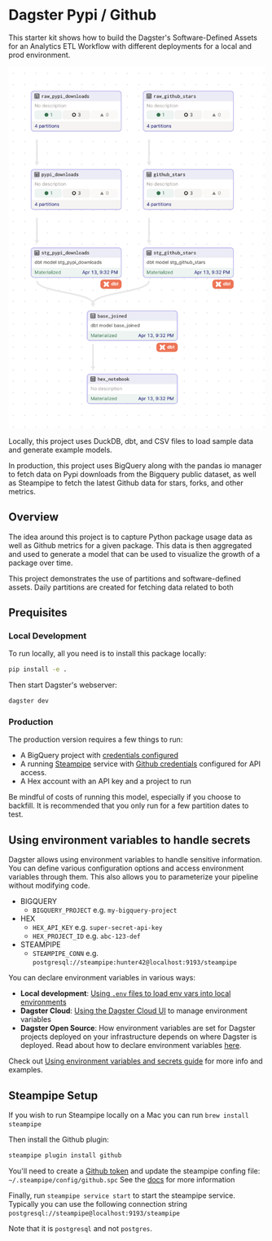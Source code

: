 # Dagster Pypi / Github

This starter kit shows how to build the Dagster's
Software-Defined Assets for an Analytics ETL Workflow with
different deployments for a local and prod environment.

![](assets/asset_graph.png)

Locally, this project uses DuckDB, dbt, and CSV files to load sample
data and generate example models.

In production, this project uses BigQuery along with the pandas
io manager to fetch data on Pypi downloads from the Bigquery public
dataset, as well as Steampipe to fetch the latest Github data
for stars, forks, and other metrics.

## Overview

The idea around this project is to capture Python package usage data
as well as Github metrics for a given package. This data is then
aggregated and used to generate a model that can be used to
visualize the growth of a package over time.

This project demonstrates the use of partitions and software-defined assets.
Daily partitions are created for fetching data related to both

## Prequisites

### Local Development

To run locally, all you need is to install this package locally:

```bash
pip install -e .
```

Then start Dagster's webserver:

```bash
dagster dev
```

### Production

The production version requires a few things to run:

- A BigQuery project with [credentials configured](https://docs.dagster.io/integrations/bigquery/reference#providing-credentials-as-configuration)
- A running [Steampipe](https://steampipe.io/downloads) service with [Github credentials](https://hub.steampipe.io/plugins/turbot/github#credentials)
  configured for API access.
- A Hex account with an API key and a project to run

Be mindful of costs of running this model, especially if you choose to backfill.
It is recommended that you only run for a few partition dates to test.

## Using environment variables to handle secrets

Dagster allows using environment variables to handle sensitive information. You can define various configuration options and access environment variables through them. This also allows you to parameterize your pipeline without modifying code.

- BIGQUERY
  - `BIGQUERY_PROJECT` e.g. `my-bigquery-project`
- HEX
  - `HEX_API_KEY` e.g. `super-secret-api-key`
  - `HEX_PROJECT_ID` e.g. `abc-123-def`
- STEAMPIPE
  - `STEAMPIPE_CONN` e.g. `postgresql://steampipe:hunter42@localhost:9193/steampipe`

You can declare environment variables in various ways:
- **Local development**: [Using `.env` files to load env vars into local environments](https://docs.dagster.io/guides/dagster/using-environment-variables-and-secrets#declaring-environment-variables)
- **Dagster Cloud**: [Using the Dagster Cloud UI](https://docs.dagster.io/master/dagster-cloud/developing-testing/environment-variables-and-secrets#using-the-dagster-cloud-ui) to manage environment variables
- **Dagster Open Source**: How environment variables are set for Dagster projects deployed on your infrastructure depends on where Dagster is deployed. Read about how to declare environment variables [here](https://docs.dagster.io/master/guides/dagster/using-environment-variables-and-secrets#declaring-environment-variables).

Check out [Using environment variables and secrets guide](https://docs.dagster.io/guides/dagster/using-environment-variables-and-secrets) for more info and examples.

## Steampipe Setup

If you wish to run Steampipe locally on a Mac you can
run `brew install steampipe`

Then install the Github plugin:

```bash
steampipe plugin install github
```

You'll need to create a [Github token](https://hub.steampipe.io/plugins/turbot/github#documentation:~:text=must%20create%20a-,personal%20access%20token,-and%20assign%20the)
and update the steampipe confing file: `~/.steampipe/config/github.spc`
See the [docs](https://hub.steampipe.io/plugins/turbot/github#documentation)
for more information

Finally, run `steampipe service start` to start the steampipe service.
Typically you can use the following connection string
`postgresql://steampipe@localhost:9193/steampipe`

Note that it is `postgresql` and not `postgres`.

